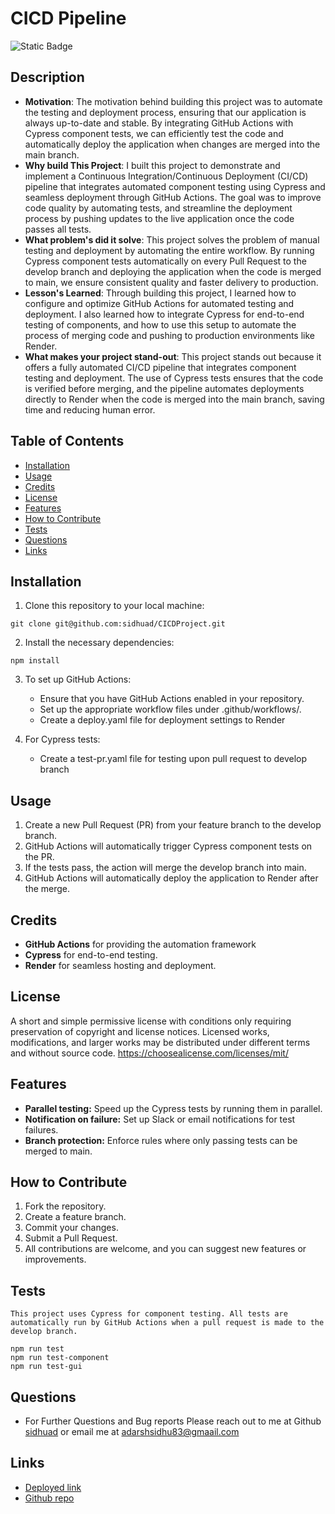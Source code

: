 
# CICD Pipeline

![Static Badge](https://img.shields.io/badge/License-MIT-green)

## Description

- **Motivation**: The motivation behind building this project was to automate the testing and deployment process, ensuring that our application is always up-to-date and stable. By integrating GitHub Actions with Cypress component tests, we can efficiently test the code and automatically deploy the application when changes are merged into the main branch.
- **Why build This Project**: I built this project to demonstrate and implement a Continuous Integration/Continuous Deployment (CI/CD) pipeline that integrates automated component testing using Cypress and seamless deployment through GitHub Actions. The goal was to improve code quality by automating tests, and streamline the deployment process by pushing updates to the live application once the code passes all tests.
- **What problem's did it solve**: This project solves the problem of manual testing and deployment by automating the entire workflow. By running Cypress component tests automatically on every Pull Request to the develop branch and deploying the application when the code is merged to main, we ensure consistent quality and faster delivery to production.
- **Lesson's Learned**: Through building this project, I learned how to configure and optimize GitHub Actions for automated testing and deployment. I also learned how to integrate Cypress for end-to-end testing of components, and how to use this setup to automate the process of merging code and pushing to production environments like Render.
- **What makes your project stand-out**: This project stands out because it offers a fully automated CI/CD pipeline that integrates component testing and deployment. The use of Cypress tests ensures that the code is verified before merging, and the pipeline automates deployments directly to Render when the code is merged into the main branch, saving time and reducing human error.

## Table of Contents

- [Installation](#installation)
- [Usage](#usage)
- [Credits](#credits)
- [License](#license)
- [Features](#features)
- [How to Contribute](#how-to-contribute)
- [Tests](#tests)
- [Questions](#questions)
- [Links](#links)

## Installation
1. Clone this repository to your local machine:
```
git clone git@github.com:sidhuad/CICDProject.git
```

2. Install the necessary dependencies:
```
npm install
```

3. To set up GitHub Actions:
    - Ensure that you have GitHub Actions enabled in your repository.
    - Set up the appropriate workflow files under .github/workflows/.
    - Create a deploy.yaml file for deployment settings to Render

4. For Cypress tests:
    - Create a test-pr.yaml file for testing upon pull request to develop branch

## Usage
1. Create a new Pull Request (PR) from your feature branch to the develop branch.
2. GitHub Actions will automatically trigger Cypress component tests on the PR.
3. If the tests pass, the action will merge the develop branch into main.
4. GitHub Actions will automatically deploy the application to Render after the merge.

## Credits
- **GitHub Actions** for providing the automation framework
- **Cypress** for end-to-end testing.
- **Render** for seamless hosting and deployment.

## License
A short and simple permissive license with conditions only requiring preservation of copyright and license notices. Licensed works, modifications, and larger works may be distributed under different terms and without source code. https://choosealicense.com/licenses/mit/

## Features
- **Parallel testing:** Speed up the Cypress tests by running them in parallel.
- **Notification on failure:** Set up Slack or email notifications for test failures.
- **Branch protection:** Enforce rules where only passing tests can be merged to main.

## How to Contribute
1. Fork the repository.
2. Create a feature branch.
3. Commit your changes.
4. Submit a Pull Request.
5. All contributions are welcome, and you can suggest new features or improvements.

## Tests
```
This project uses Cypress for component testing. All tests are automatically run by GitHub Actions when a pull request is made to the develop branch.

npm run test
npm run test-component
npm run test-gui

```

## Questions
- For Further Questions and Bug reports Please reach out to me at Github [sidhuad](https://github.com/sidhuad) or email me at adarshsidhu83@gmaail.com

## Links
- [Deployed link](https://cicdproject-vu6h.onrender.com/)
- [Github repo](https://github.com/sidhuad/CICDProject)
